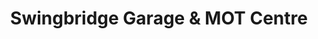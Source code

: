 ---
title: "Swingbridge Garage & MOT Centre"
url: /gateshead/swingbridge-garage-and-mot-centre/
shop: car repair
---